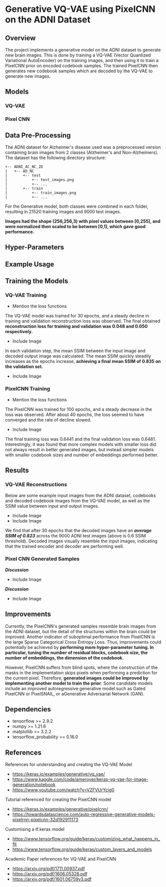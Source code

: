 # Generative VQ-VAE using PixelCNN on the ADNI Dataset

## Overview

The project implements a generative model on the ADNI dataset to generate new brain images. 
This is done by training a VQ-VAE (Vector Quantized Variational AutoEncoder) on the training images, 
and then using it to train a PixelCNN prior on encoded codebook samples. The trained PixelCNN 
then generates new codebook samples which are decoded by the VQ-VAE to generate new images.

## Models

### VQ-VAE

### Pixel CNN

## Data Pre-Processing

The ADNI dataset for Alzheimer's disease used was a preprocessed version 
containing brain images from 2 classes (Alzheimer's and Non-Alzheimers). The dataset has the following directory structure:
```
+-- ADNI_AC_NC_2D
|   +-- AD_NC
|       +-- test
|           +-- test_images.png
|           +-- ...
|       +-- train
|           +-- train_images.png
|           +-- ...
```
For the Generative model, both classes were combined in each folder, resulting in 21520 training images and 
9000 test images. 

**Images had the shape (256,256,3) with pixel values between [0,255], and were normalized then scaled 
to be between [0,1], which gave good performance.**

## Hyper-Parameters

## Example Usage

## Training the Models

### VQ-VAE Training 

- Mention the loss functions

The VQ-VAE model was trained for 30 epochs, and a steady decline in training and validation reconstruction loss was observed.
The final obtained **reconstruction loss for training and validation was 0.048 and 0.050 respectively.**
- Include Image

In each validation step, the mean SSIM between the input image and decoded output image was calculated. The mean SSIM quickly
steadily increases as the epochs increase, **achieving a final mean SSIM of 0.835 on the validation set.**

- Include Image

### PixelCNN Training

- Mention the loss functions

The PixelCNN was trained for 100 epochs, and a steady decrease in the loss was observed. After about 40 epochs, the loss
seemed to have converged and the rate of decline slowed. 
 
- Include Image

The final training loss was 0.6441 and the final validation loss was 0.6481. Interestingly, it was found that more complex 
models with smaller loss did not always result in better generated images, but instead simpler models with smaller codebook 
sizes and number of embeddings performed better.

## Results

### VQ-VAE Reconstructions
Below are some example input images from the ADNI dataset, codebooks and decoded codebook images from the VQ-VAE model, 
as well as the SSIM value between input and output images. 

- Include Image
- Include Image

We find that after 30 epochs that the decoded images have an ***average SSIM of 0.823*** across the 9000 ADNI 
test images (above is 0.6 SSIM threshold). Decoded images visually resemble the input images, indicating that the 
trained encoder and decoder are performing well.


### Pixel CNN Generated Samples

***Discussion***

- Include Image

***Discussion***

- Include Image



## Improvements

Currently, the PixelCNN's generated samples resemble brain images from the ADNI dataset, but the detail of the 
structures within the brain could be improved. Another indicator of suboptimal performance from PixelCNN is the large
Sparse Categorical Cross Entropy Loss.
Thus, improvements could potentially be achieved by **performing more hyper-parameter
tuning. In particular, tuning the number of residual blocks, codebook size, the number of embeddings, the dimension of the 
codebook.** 

However, PixelCNN suffers from blind spots, where the construction of the masks in the implementation skips pixels
when performing a prediction for the current pixel. Therefore, **generated images could be improved by implementing 
another model to train the prior**. Some candidate models include an improved autoregressive 
generative model such as Gated PixelCNN or PixelSNAIL, or aGenerative Adversarial Network (GAN).

## Dependencies
- tensorflow >= 2.9.2
- numpy >= 1.21.6
- matplotlib >= 3.2.2
- tensorflow_probability >= 0.16.0

## References

References for understanding and creating the VQ-VAE Model
- https://keras.io/examples/generative/vq_vae/
- https://www.kaggle.com/code/ameroyer/keras-vq-vae-for-image-generation/notebook
- https://www.youtube.com/watch?v=VZFVUrYcig0

Tutorial referenced for creating the PixelCNN model
- https://keras.io/examples/generative/pixelcnn/
- https://towardsdatascience.com/auto-regressive-generative-models-pixelrnn-pixelcnn-32d192911173

Customising a tf.keras model
- https://www.tensorflow.org/guide/keras/customizing_what_happens_in_fit
- https://www.tensorflow.org/guide/keras/custom_layers_and_models

Academic Paper references for VQ-VAE and PixelCNN
- https://arxiv.org/pdf/1711.00937.pdf
- https://arxiv.org/pdf/1606.05328.pdf
- https://arxiv.org/pdf/1601.06759v3.pdf


<p align="center"><img src=""></p>